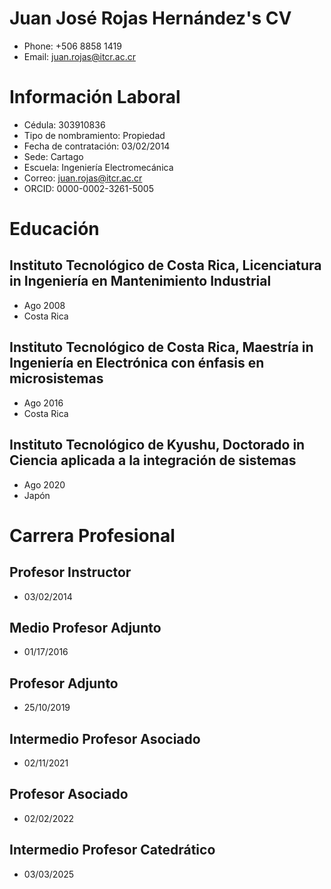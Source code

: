 # Juan José Rojas Hernández's CV

- Phone: +506 8858 1419
- Email: [juan.rojas@itcr.ac.cr](mailto:juan.rojas@itcr.ac.cr)


# Información Laboral

- Cédula: 303910836
- Tipo de nombramiento: Propiedad
- Fecha de contratación: 03/02/2014
- Sede: Cartago
- Escuela: Ingeniería Electromecánica
- Correo: juan.rojas@itcr.ac.cr
- ORCID: 0000-0002-3261-5005
# Educación

## Instituto Tecnológico de Costa Rica, Licenciatura in Ingeniería en Mantenimiento Industrial

- Ago 2008
- Costa Rica

## Instituto Tecnológico de Costa Rica, Maestría in Ingeniería en Electrónica con énfasis en microsistemas

- Ago 2016
- Costa Rica

## Instituto Tecnológico de Kyushu, Doctorado in Ciencia aplicada a la integración de sistemas

- Ago 2020
- Japón

# Carrera Profesional

## Profesor Instructor

- 03/02/2014

## Medio Profesor Adjunto

- 01/17/2016

## Profesor Adjunto

- 25/10/2019

## Intermedio Profesor Asociado

- 02/11/2021

## Profesor Asociado

- 02/02/2022

## Intermedio Profesor Catedrático

- 03/03/2025

